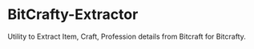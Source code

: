 # BitCrafty-Extractor
Utility to Extract Item, Craft, Profession details from Bitcraft for Bitcrafty. 

